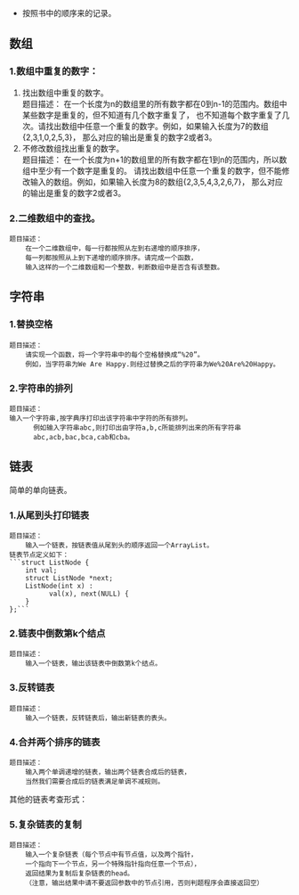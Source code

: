- 按照书中的顺序来的记录。
## 数组
### 1.数组中重复的数字：  
1. 找出数组中重复的数字。  
    题目描述： 
        在一个长度为n的数组里的所有数字都在0到n-1的范围内。数组中某些数字是重复的，但不知道有几个数字重复了，
        也不知道每个数字重复了几次。请找出数组中任意一个重复的数字。例如，如果输入长度为7的数组{2,3,1,0,2,5,3}，
        那么对应的输出是重复的数字2或者3。
2. 不修改数组找出重复的数字。  
   题目描述：
        在一个长度为n+1的数组里的所有数字都在1到n的范围内，所以数组中至少有一个数字是重复的。
        请找出数组中任意一个重复的数字，但不能修改输入的数组。例如，如果输入长度为8的数组{2,3,5,4,3,2,6,7}，
        那么对应的输出是重复的数字2或者3。 
### 2.二维数组中的查找。  
    题目描述：
        在一个二维数组中，每一行都按照从左到右递增的顺序排序，
        每一列都按照从上到下递增的顺序排序。请完成一个函数，
        输入这样的一个二维数组和一个整数，判断数组中是否含有该整数。
   
## 字符串
### 1.替换空格
    题目描述：  
        请实现一个函数，将一个字符串中的每个空格替换成“%20”。
        例如，当字符串为We Are Happy.则经过替换之后的字符串为We%20Are%20Happy。
### 2.字符串的排列
    题目描述：
    输入一个字符串,按字典序打印出该字符串中字符的所有排列。
          例如输入字符串abc,则打印出由字符a,b,c所能排列出来的所有字符串
          abc,acb,bac,bca,cab和cba。
## 链表
简单的单向链表。
### 1.从尾到头打印链表
    题目描述：
        输入一个链表，按链表值从尾到头的顺序返回一个ArrayList。
    链表节点定义如下：
    ```struct ListNode {
        int val;
        struct ListNode *next;
        ListNode(int x) :
              val(x), next(NULL) {
        }
    };```
### 2.链表中倒数第k个结点
    题目描述：
        输入一个链表，输出该链表中倒数第k个结点。
### 3.反转链表
    题目描述：
        输入一个链表，反转链表后，输出新链表的表头。
### 4.合并两个排序的链表
    题目描述：
        输入两个单调递增的链表，输出两个链表合成后的链表，
        当然我们需要合成后的链表满足单调不减规则。
其他的链表考查形式：
### 5.复杂链表的复制
    题目描述：
        输入一个复杂链表（每个节点中有节点值，以及两个指针，
        一个指向下一个节点，另一个特殊指针指向任意一个节点），
        返回结果为复制后复杂链表的head。
        （注意，输出结果中请不要返回参数中的节点引用，否则判题程序会直接返回空）